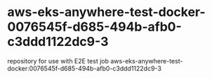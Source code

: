 # aws-eks-anywhere-test-docker-0076545f-d685-494b-afb0-c3ddd1122dc9-3
repository for use with E2E test job aws-eks-anywhere-test-docker:0076545f-d685-494b-afb0-c3ddd1122dc9-3
